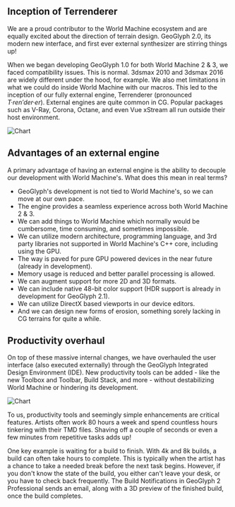 ## Inception of Terrenderer
We are a proud contributor to the World Machine ecosystem and are equally excited about the direction of terrain design. GeoGlyph 2.0, its modern new interface, and first ever external synthesizer are stirring things up! 

When we began developing GeoGlyph 1.0 for both World Machine 2 & 3, we faced compatibility issues. This is normal. 3dsmax 2010 and 3dsmax 2016 are widely different under the hood, for example. We also met limitations in what we could do inside World Machine with our macros. This led to the inception of our fully external engine, Terrenderer (pronounced *T·ren′der·er*). External engines are quite common in CG. Popular packages such as V-Ray, Corona, Octane, and even Vue xStream all run outside their host environment. 

![Chart](http://cdn.quadspinner.com/blog/gg2-outside-chart2.png)

## Advantages of an external engine
A primary advantage of having an external engine is the ability to decouple our development with World Machine's. What does this mean in real terms?

- GeoGlyph's development is not tied to World Machine's, so we can move at our own pace.
- The engine provides a seamless experience across both World Machine 2 & 3.
- We can add things to World Machine which normally would be cumbersome, time consuming, and sometimes impossible.
- We can utilize modern architecture, programming language, and 3rd party libraries not supported in World Machine's C++ core, including using the GPU.
- The way is paved for pure GPU powered devices in the near future (already in development).
- Memory usage is reduced and better parallel processing is allowed.
- We can augment support for more 2D and 3D formats.
- We can include native 48-bit color support (HDR support is already in development for GeoGlyph 2.1).
- We can utilize DirectX based viewports in our device editors.
- And we can design new forms of erosion, something sorely lacking in CG terrains for quite a while.

## Productivity overhaul
On top of these massive internal changes, we have overhauled the user interface (also executed externally) through the GeoGlyph Integrated Design Environment (IDE). New productivity tools can be added - like the new Toolbox and Toolbar, Build Stack, and more - without destabilizing World Machine or hindering its development.

![Chart](http://cdn.quadspinner.com/blog/gg2-blog-breakdown.jpg)

To us, productivity tools and seemingly simple enhancements are critical features. Artists often work 80 hours a week and spend countless hours tinkering with their TMD files. Shaving off a couple of seconds or even a few minutes from repetitive tasks adds up!

One key example is waiting for a build to finish. With 4k and 8k builds, a build can often take hours to complete. This is typically when the artist has a chance to take a needed break before the next task begins. However, if you don't know the state of the build, you either can't leave your desk, or you have to check back frequently. The Build Notifications in GeoGlyph 2 Professional sends an email, along with a 3D preview of the finished build, once the build completes.